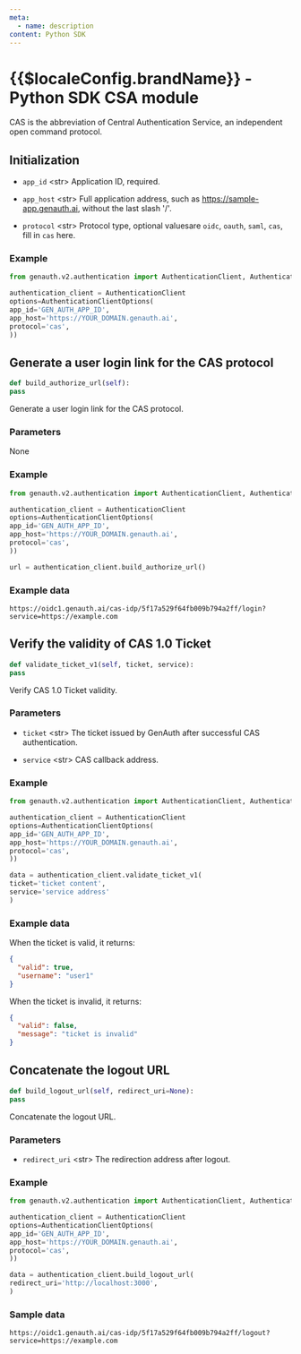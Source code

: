 ```yaml
---
meta:
  - name: description
content: Python SDK
---
```


<LastUpdated/>

# {{$localeConfig.brandName}} - Python SDK CSA module

CAS is the abbreviation of Central Authentication Service, an independent open command protocol.

## Initialization

- `app_id` \<str\> Application ID, required.

- `app_host` \<str\> Full application address, such as https://sample-app.genauth.ai, without the last slash '/'.

- `protocol` \<str\> Protocol type, optional values ​​are `oidc`, `oauth`, `saml`, `cas`, fill in `cas` here.

### Example

```python
from genauth.v2.authentication import AuthenticationClient, AuthenticationClientOptions

authentication_client = AuthenticationClient
options=AuthenticationClientOptions(
app_id='GEN_AUTH_APP_ID',
app_host='https://YOUR_DOMAIN.genauth.ai',
protocol='cas',
))
```

## Generate a user login link for the CAS protocol

```python
def build_authorize_url(self):
pass
```

Generate a user login link for the CAS protocol.

### Parameters

None

### Example

```python
from genauth.v2.authentication import AuthenticationClient, AuthenticationClientOptions

authentication_client = AuthenticationClient
options=AuthenticationClientOptions(
app_id='GEN_AUTH_APP_ID',
app_host='https://YOUR_DOMAIN.genauth.ai',
protocol='cas',
))

url = authentication_client.build_authorize_url()
```

### Example data

```http
https://oidc1.genauth.ai/cas-idp/5f17a529f64fb009b794a2ff/login?service=https://example.com
```

## Verify the validity of CAS 1.0 Ticket

```python
def validate_ticket_v1(self, ticket, service):
pass
```

Verify CAS 1.0 Ticket validity.

### Parameters

- `ticket` \<str\> The ticket issued by GenAuth after successful CAS authentication.

- `service` \<str\> CAS callback address.

### Example

```python
from genauth.v2.authentication import AuthenticationClient, AuthenticationClientOptions

authentication_client = AuthenticationClient
options=AuthenticationClientOptions(
app_id='GEN_AUTH_APP_ID',
app_host='https://YOUR_DOMAIN.genauth.ai',
protocol='cas',
))

data = authentication_client.validate_ticket_v1(
ticket='ticket content',
service='service address'
)
```

### Example data

When the ticket is valid, it returns:

```json
{
  "valid": true,
  "username": "user1"
}
```

When the ticket is invalid, it returns:

```json
{
  "valid": false,
  "message": "ticket is invalid"
}
```

## Concatenate the logout URL

```python
def build_logout_url(self, redirect_uri=None):
pass
```

Concatenate the logout URL.

### Parameters

- `redirect_uri` \<str\> The redirection address after logout.

### Example

```python
from genauth.v2.authentication import AuthenticationClient, AuthenticationClientOptions

authentication_client = AuthenticationClient
options=AuthenticationClientOptions(
app_id='GEN_AUTH_APP_ID',
app_host='https://YOUR_DOMAIN.genauth.ai',
protocol='cas',
))

data = authentication_client.build_logout_url(
redirect_uri='http://localhost:3000',
)

```

### Sample data

```http
https://oidc1.genauth.ai/cas-idp/5f17a529f64fb009b794a2ff/logout?service=https://example.com
```
